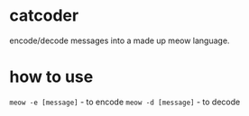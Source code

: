 # catcoder
encode/decode messages into a made up meow language.

# how to use
`meow -e [message]` - to encode
`meow -d [message]` - to decode
